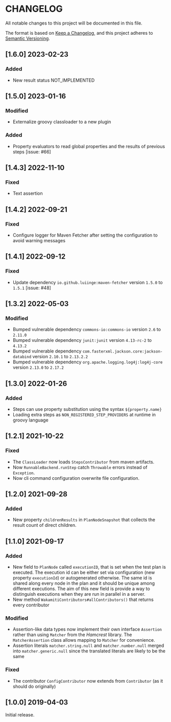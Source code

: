 # CHANGELOG
All notable changes to this project will be documented in this file.

The format is based on [Keep a Changelog][1],
and this project adheres to [Semantic Versioning][2].

## [1.6.0] 2023-02-23
### Added
- New result status NOT_IMPLEMENTED

## [1.5.0] 2023-01-16
### Modified
- Externalize groovy classloader to a new plugin
### Added
- Property evaluators to read global properties and the results of previous steps [issue: #66]


## [1.4.3] 2022-11-10
### Fixed
- Text assertion


## [1.4.2] 2022-09-21
### Fixed
- Configure logger for Maven Fetcher after setting the configuration to avoid warning messages


## [1.4.1] 2022-09-12
### Fixed
- Update dependency `io.github.luiinge:maven-fetcher` version `1.5.0` to `1.5.1` [issue: #48]


## [1.3.2] 2022-05-03
### Modified
- Bumped vulnerable dependency `commons-io:commons-io` version `2.6` to `2.11.0`
- Bumped vulnerable dependency `junit:junit` version `4.13-rc-2` to `4.13.2`
- Bumped vulnerable dependency `com.fasterxml.jackson.core:jackson-databind` version `2.10.1` to `2.13.2.2`
- Bumped vulnerable dependency `org.apache.logging.log4j:log4j-core` version `2.13.0` to `2.17.2`


## [1.3.0] 2022-01-26
### Added
- Steps can use property substitution using the syntax `${property.name}`
- Loading extra steps as `NON_REGISTERED_STEP_PROVIDERS` at runtime in groovy language


## [1.2.1] 2021-10-22
### Fixed
- The `ClassLoader` now loads `StepsContributor` from maven artifacts.
- Now `RunnableBackend.runStep` catch `Throwable` errors instead of `Exception`.
- Now cli command configuration overwrite file configuration.


## [1.2.0] 2021-09-28
### Added
- New property `childrenResults` in `PlanNodeSnapshot` that collects
the result count of direct children.


## [1.1.0] 2021-09-17
### Added
- New field to `PlanNode` called `executionID`, that is set when the test plan is 
executed. The execution id can be either set via configuration (new property `executionId`) or 
autogenerated otherwise. The same id is shared along every node in the plan and it should be 
unique among different executions. The aim of this new field is provide a way to distinguish
executions when they are run in parallel in a server.
- New method `WakamitiContributors#allContributors()` that returns every contributor
### Modified
- Assertion-like data types now implement their own interface `Assertion` rather than 
using `Matcher` from the *Hamcrest* library. The `MatcherAssertion` class allows mapping to
`Matcher` for convenience.
- Assertion literals `matcher.string.null` and `matcher.number.null` merged into 
`matcher.generic.null` since the translated literals are likely to be the same
### Fixed
- The contributor `ConfigContributor` now extends from `Contributor` (as it should do originally)
  

## [1.0.0] 2019-04-03
Initial release.  



[1]: <https://keepachangelog.com/en/1.0.0/>
[2]: <https://semver.org>